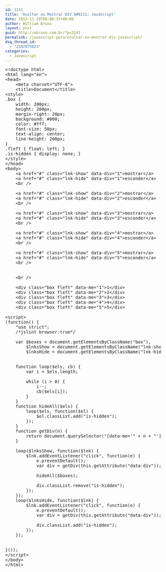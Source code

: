 ```yaml
---
id: 3141
title: 'Ocultar ou Mostrar DIV &#8211; JavaScript'
date: 2013-11-19T08:00:37+00:00
author: William Bruno
layout: post
guid: http://wbruno.com.br/?p=3141
permalink: /javascript-puro/ocultar-ou-mostrar-div-javascript/
dsq_thread_id:
  - "2102975623"
categories:
  - Javascript
---
```

<pre>&lt;!doctype html>
&lt;html lang="en">
&lt;head>
    &lt;meta charset="UTF-8">
    &lt;title>Document&lt;/title>
&lt;style>
.box {
    width: 200px;
    height: 200px;
    margin-right: 20px;
    background: #000;
    color: #fff;
    font-size: 50px;
    text-align: center;
    line-height: 200px;
}
.fleft { float: left; }
.is-hidden { display: none; }
&lt;/style>
&lt;/head>
&lt;body>
    &lt;a href="#" class="lnk-show" data-div="1">mostrar&lt;/a>
    &lt;a href="#" class="lnk-hide" data-div="1">esconder&lt;/a>
    &lt;br />

    &lt;a href="#" class="lnk-show" data-div="2">mostrar&lt;/a>
    &lt;a href="#" class="lnk-hide" data-div="2">esconder&lt;/a>
    &lt;br />

    &lt;a href="#" class="lnk-show" data-div="3">mostrar&lt;/a>
    &lt;a href="#" class="lnk-hide" data-div="3">esconder&lt;/a>
    &lt;br />

    &lt;a href="#" class="lnk-show" data-div="4">mostrar&lt;/a>
    &lt;a href="#" class="lnk-hide" data-div="4">esconder&lt;/a>
    &lt;br />

    &lt;a href="#" class="lnk-show" data-div="5">mostrar&lt;/a>
    &lt;a href="#" class="lnk-hide" data-div="5">esconder&lt;/a>
    &lt;br />


    &lt;br />

    &lt;div class="box fleft" data-me="1">1&lt;/div>
    &lt;div class="box fleft" data-me="2">2&lt;/div>
    &lt;div class="box fleft" data-me="3">3&lt;/div>
    &lt;div class="box fleft" data-me="4">4&lt;/div>
    &lt;div class="box fleft" data-me="5">5&lt;/div>

&lt;script>
(function() {
    "use strict";
    /*jslint browser:true*/

    var $boxes = document.getElementsByClassName("box"),
        $lnksShow = document.getElementsByClassName("lnk-show"),
        $lnksHide = document.getElementsByClassName("lnk-hide");


    function loop($els, cb) {
        var i = $els.length;

        while (i > 0) {
            i--;
            cb($els[i]);
        }
    }
    function hideAll($els) {
        loop($els, function($el) {
            $el.classList.add("is-hidden");
        });
    }
    function getDiv(n) {
        return document.querySelector("[data-me='" + n + "']");
    }

    loop($lnksShow, function($lnk) {
        $lnk.addEventListener("click", function(e) {
            e.preventDefault();
            var div = getDiv(this.getAttribute("data-div"));

            hideAll($boxes);

            div.classList.remove("is-hidden");
        });
    });
    loop($lnksHide, function($lnk) {
        $lnk.addEventListener("click", function(e) {
            e.preventDefault();
            var div = getDiv(this.getAttribute("data-div"));

            div.classList.add("is-hidden");
        });
    });


}());
&lt;/script>
&lt;/body>
&lt;/html>
</pre>